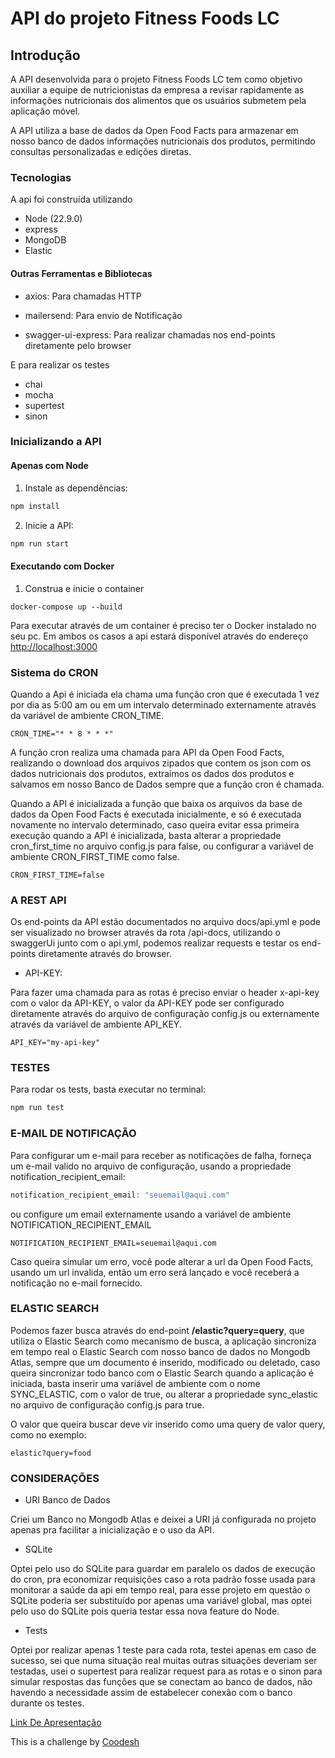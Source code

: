 # API do projeto Fitness Foods LC

## Introdução

A API desenvolvida para o projeto Fitness Foods LC tem como objetivo auxiliar a equipe de nutricionistas da empresa a revisar rapidamente as informações nutricionais dos alimentos que os usuários submetem pela aplicação móvel.

A API utiliza a base de dados da Open Food Facts para armazenar em nosso banco de dados informações nutricionais dos produtos, permitindo consultas personalizadas e edições diretas.

### Tecnologias

A api foi construída utilizando

- Node (22.9.0)
- express
- MongoDB
- Elastic

#### Outras Ferramentas e Bibliotecas

- axios: Para chamadas HTTP

- mailersend: Para envio de Notificação

- swagger-ui-express: Para realizar chamadas nos end-points diretamente pelo browser

E para realizar os testes

- chai
- mocha
- supertest
- sinon

### Inicializando a API

#### Apenas com Node

1. Instale as dependências:

``` bash
npm install
```

2. Inicie a API:

``` bash
npm run start
```

#### Executando com Docker

1. Construa e inicie o container

```terminal
docker-compose up --build
```

Para executar através de um container é preciso ter o Docker instalado no seu pc.
Em ambos os casos a api estará disponível através do endereço [http://localhost:3000](http://localhost:3000)

### Sistema do CRON

Quando a Api é iniciada ela chama uma função cron que é executada 1 vez por dia as 5:00 am ou em um intervalo determinado externamente através da variável de ambiente CRON_TIME.

``` .env
CRON_TIME="* * 8 * * *"
```

A função cron realiza uma chamada para API da Open Food Facts, realizando o download dos arquivos zipados que contem os json com os dados nutricionais dos produtos, extraímos os dados dos produtos e salvamos em nosso Banco de Dados sempre que a função cron é chamada.

Quando a API é inicializada a função que baixa os arquivos da base de dados da Open Food Facts é executada inicialmente, e só é executada novamente no intervalo determinado, caso queira evitar essa primeira execução quando a API é inicializada, basta alterar a propriedade cron_first_time no arquivo config.js para false, ou configurar a variável de ambiente CRON_FIRST_TIME como false.

```.env
CRON_FIRST_TIME=false
```

### A REST API

Os end-points da API estão documentados no arquivo docs/api.yml e pode ser visualizado no browser através da rota /api-docs, utilizando o swaggerUi junto com o api.yml, podemos realizar requests e testar os end-points diretamente através do browser.

- API-KEY:

Para fazer uma chamada para as rotas é preciso enviar o header x-api-key com o valor da API-KEY, o valor da API-KEY pode ser configurado diretamente através do arquivo de configuração config.js ou externamente através da variável de ambiente API_KEY.

``` 
API_KEY="my-api-key"
```

### TESTES

Para rodar os tests, basta executar no terminal:

```bash
npm run test
```

### E-MAIL DE NOTIFICAÇÃO

Para configurar um e-mail para receber as notificações de falha, forneça um e-mail valido no arquivo de configuração, usando a propriedade notification_recipient_email:

```javascript
notification_recipient_email: "seuemail@aqui.com"
```

ou configure um email externamente usando a variável de ambiente NOTIFICATION_RECIPIENT_EMAIL

```
NOTIFICATION_RECIPIENT_EMAIL=seuemail@aqui.com
```

Caso queira simular um erro, você pode alterar a url da Open Food Facts, usando um url invalida, então um erro será lançado e você receberá a notificação no e-mail fornecido.

### ELASTIC SEARCH

Podemos fazer busca através do end-point **/elastic?query=query**, que utiliza o Elastic Search como mecanismo de busca, a aplicação sincroniza em tempo real o Elastic Search com nosso banco de dados no Mongodb Atlas, sempre que um documento é inserido, modificado ou deletado, caso queira sincronizar todo banco com o Elastic Search quando a aplicação é iniciada, basta inserir uma variável de ambiente com o nome SYNC_ELASTIC, com o valor de true, ou alterar a propriedade sync_elastic no arquivo de configuração config.js para true.

O valor que queira buscar deve vir inserido como uma query de valor query, como no exemplo:

```
elastic?query=food
```

### CONSIDERAÇÕES

- URI Banco de Dados

Criei um Banco no Mongodb Atlas e deixei a URI já configurada no projeto apenas pra facilitar a inicialização e o uso da API.

- SQLite

Optei pelo uso do SQLite para guardar em paralelo os dados de execução do cron, pra economizar requisições caso a rota padrão fosse usada para monitorar a saúde da api em tempo real, para esse projeto em questão o SQLite poderia ser substituído por apenas uma variável global, mas optei pelo uso do SQLite pois queria testar essa nova feature do Node.

- Tests

Optei por realizar apenas 1 teste para cada rota, testei apenas em caso de sucesso, sei que numa situação real muitas outras situações deveriam ser testadas, usei o supertest para realizar request para as rotas e o sinon para simular respostas das funções que se conectam ao banco de dados, não havendo a necessidade assim de estabelecer conexão com o banco durante os testes.

[Link De Apresentação]()

This is a challenge by [Coodesh](https://coodesh.com/)